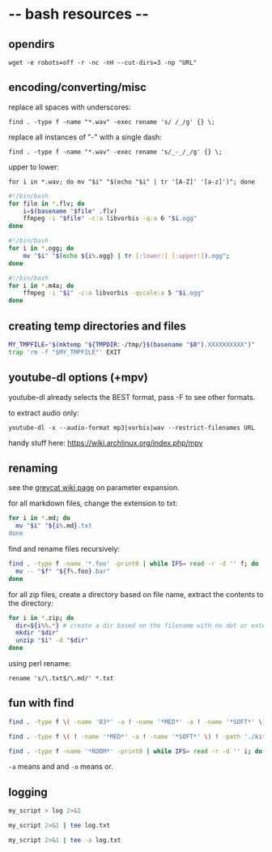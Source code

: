 # -- bash resources -- #

## opendirs

    wget -e robots=off -r -nc -nH --cut-dirs=3 -np "URL"

## encoding/converting/misc

replace all spaces with underscores:

    find . -type f -name "*.wav" -exec rename 's/ /_/g' {} \;

replace all instances of "_-_" with a single dash:

    find . -type f -name "*.wav" -exec rename 's/_-_/_/g' {} \;

upper to lower:

    for i in *.wav; do mv "$i" "$(echo "$i" | tr '[A-Z]' '[a-z]')"; done

```bash
#!/bin/bash
for file in *.flv; do
	i=$(basename "$file" .flv)
	ffmpeg -i "$file" -c:a libvorbis -q:a 6 "$i.ogg"
done

#!/bin/bash
for i in *.ogg; do 
    mv "$i" "$(echo ${i%.ogg} | tr [:lower:] [:upper:]).ogg"; 
done

#!/bin/bash
for i in *.m4a; do
    ffmpeg -i "$i" -c:a libvorbis -qscale:a 5 "$i.ogg"
done
```

## creating temp directories and files

```bash
MY_TMPFILE="$(mktemp "${TMPDIR:-/tmp/}$(basename "$0").XXXXXXXXXX")"
trap 'rm -f "$MY_TMPFILE"' EXIT
```

## youtube-dl options (+mpv)

youtube-dl already selects the BEST format, pass -F to see other formats.

to extract audio only:

    youtube-dl -x --audio-format mp3|vorbis|wav --restrict-filenames URL

handy stuff here: https://wiki.archlinux.org/index.php/mpv

## renaming

see the [greycat wiki page](https://mywiki.wooledge.org/BashFAQ/073) on parameter expansion.

for all markdown files, change the extension to txt:

```bash
for i in *.md; do
  mv "$i" "${i%.md}.txt
done
```

find and rename files recursively:

```bash
find . -type f -name '*.foo' -print0 | while IFS= read -r -d '' f; do
  mv -- "$f" "${f%.foo}.bar"
done
```

for all zip files, create a directory based on file name, extract the contents to the directory:

```bash
for i in *.zip; do
  dir=${i%%.*} # create a dir based on the filename with no dot or extension
  mkdir "$dir"
  unzip "$i" -d "$dir"
done
```

using perl rename:

    rename 's/\.txt$/\.md/' *.txt

## fun with find

```bash
find . -type f \( -name '03*' -a ! -name '*MED*' -a ! -name '*SOFT*' \) ! -path './kit1/*' -exec cp {} kit1 \;

find . -type f \( ! -name '*MED*' -a ! -name '*SOFT*' \) ! -path './kit1/*' -exec cp {} kit1 \;

find . -type f -name '*ROOM*' -print0 | while IFS= read -r -d '' i; do afplay "$i"; done
```

`-a` means and and `-o` means or.

## logging

```bash
my_script > log 2>&1

my_script 2>&1 | tee log.txt

my_script 2>&1 | tee -a log.txt
```